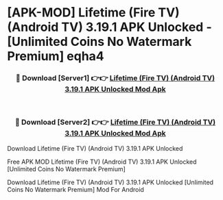 # [APK-MOD] Lifetime (Fire TV) (Android TV) 3.19.1 APK Unlocked - [Unlimited Coins No Watermark Premium] eqha4



<div align="center">
<h3>🔴 Download [Server1] 👉👉 <a href="https://momento.my/?title=Lifetime_(Fire_TV)_(Android_TV)_3.19.1_APK_Unlocked">Lifetime (Fire TV) (Android TV) 3.19.1 APK Unlocked Mod Apk</a></h3><br>

<h3>🔴 Download [Server2] 👉👉 <a href="https://momento.my/?title=Lifetime_(Fire_TV)_(Android_TV)_3.19.1_APK_Unlocked">Lifetime (Fire TV) (Android TV) 3.19.1 APK Unlocked Mod Apk</a></h3>
</div>



Download Lifetime (Fire TV) (Android TV) 3.19.1 APK Unlocked 

Free APK MOD Lifetime (Fire TV) (Android TV) 3.19.1 APK Unlocked [Unlimited Coins No Watermark Premium]

Download Lifetime (Fire TV) (Android TV) 3.19.1 APK Unlocked [Unlimited Coins No Watermark Premium] Mod For Android
